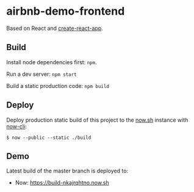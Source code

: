 # airbnb-demo-frontend

Based on React and
[create-react-app](https://github.com/facebookincubator/create-react-app).

## Build

Install node dependencies first: `npm`.

Run a dev server: `npm start`

Build a static production code: `npm build`

## Deploy

Deploy production static build of this project to the
[now.sh](https://zeit.co/now) instance with
[now-cli](https://github.com/zeit/now-cli):

```
$ now --public --static ./build
```

## Demo

Latest build of the master branch is deployed to:

- Now: https://build-nkajrqhtno.now.sh
